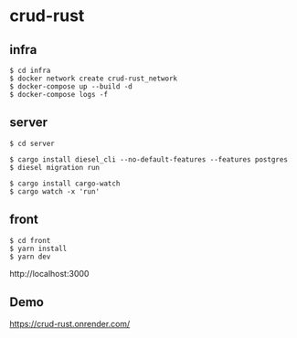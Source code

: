# crud-rust

## infra
```
$ cd infra
$ docker network create crud-rust_network
$ docker-compose up --build -d
$ docker-compose logs -f
```

## server
```
$ cd server

$ cargo install diesel_cli --no-default-features --features postgres
$ diesel migration run

$ cargo install cargo-watch
$ cargo watch -x 'run'
```

## front
```
$ cd front
$ yarn install
$ yarn dev
```

http://localhost:3000

## Demo
https://crud-rust.onrender.com/

